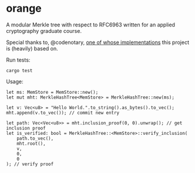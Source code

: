 # orange

A modular Merkle tree with respect to RFC6963 written for an applied cryptography graduate course.

Special thanks to, @codenotary, [one of whose implementations](https://github.com/codenotary/merkletree) this project is (heavily) based on.

Run tests:
```
cargo test
```

Usage:
```
let ms: MemStore = MemStore::new();
let mut mht: MerkleHashTree<MemStore> = MerkleHashTree::new(ms);

let v: Vec<u8> = "Hello World.".to_string().as_bytes().to_vec();
mht.append(v.to_vec()); // commit new entry

let path: Vec<Vec<u8>> = mht.inclusion_proof(0, 0).unwrap(); // get inclusion proof
let is_verified: bool = MerkleHashTree::<MemStore>::verify_inclusion(
    path.to_vec(),
    mht.root(),
    v,
    0,
    0
); // verify proof
```
